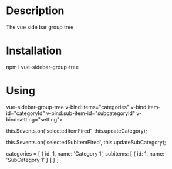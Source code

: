 # Description
The vue side bar group tree

# Installation
npm i vue-sidebar-group-tree

# Using
vue-sidebar-group-tree  v-bind:items="categories" v-bind:item-id="categoryId" v-bind:sub-item-id="subcategoryId" v-bind:setting="setting"></vue-sidebar-group-tree>

this.$events.on('selectedItemFired', this.updateCategory);

this.$events.on('selectedSubItemFired', this.updateSubCategory);

categories = [
 {
          id: 1,
          name: 'Category 1',
          subitems: [
            {
              id: 1,
              name: 'SubCategory 1'
            }
          ]
        }
]
